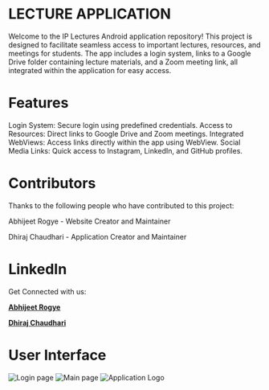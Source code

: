# LECTURE APPLICATION
Welcome to the IP Lectures Android application repository! This project is designed to facilitate seamless access to important lectures, resources, and meetings for students. The app includes a login system, links to a Google Drive folder containing lecture materials, and a Zoom meeting link, all integrated within the application for easy access.

# Features
Login System: Secure login using predefined credentials.
Access to Resources: Direct links to Google Drive and Zoom meetings.
Integrated WebViews: Access links directly within the app using WebView.
Social Media Links: Quick access to Instagram, LinkedIn, and GitHub profiles.

# Contributors
Thanks to the following people who have contributed to this project:

Abhijeet Rogye -  Website Creator and Maintainer

Dhiraj Chaudhari - Application Creator and Maintainer 

# LinkedIn
Get Connected with us:

**[Abhijeet Rogye](https://www.linkedin.com/in/abhijeetrogye/)**

**[Dhiraj Chaudhari](https://www.linkedin.com/in/dhiraj-chaudhari-06ba10259/)**

# User Interface
![Login page](https://github.com/abhijeetrogye/IPLECTURE/assets/115779337/58f67aec-48c3-408c-ada5-9074bb6c8e51)
![Main page](https://github.com/abhijeetrogye/IPLECTURE/assets/115779337/e93f86b9-c7d6-40e9-b870-fa2a85f8cc0f)
![Application Logo](https://github.com/abhijeetrogye/IPLECTURE/assets/115779337/536b576c-04fb-42d7-afa0-0c53886d9a60)

